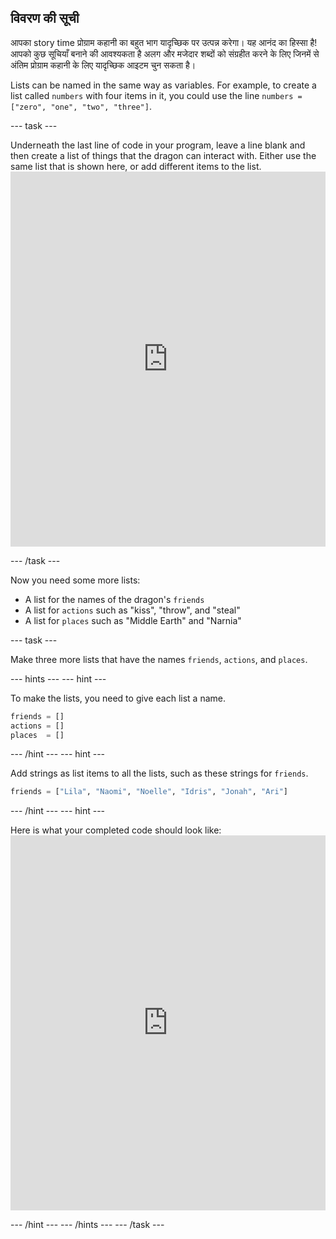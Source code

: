## विवरण की सूची

आपका story time प्रोग्राम कहानी का बहुत भाग यादृच्छिक पर उत्पन्न करेगा। यह आनंद का हिस्सा है! आपको कुछ सूचियाँ बनाने की आवश्यकता है अलग और मजेदार शब्दों को संग्रहीत करने के लिए जिनमें से अंतिम प्रोग्राम कहानी के लिए यादृच्छिक आइटम चुन सकता है।

Lists can be named in the same way as variables. For example, to create a list called `numbers` with four items in it, you could use the line `numbers = ["zero", "one", "two", "three"]`.

\--- task \---

Underneath the last line of code in your program, leave a line blank and then create a list of things that the dragon can interact with. Either use the same list that is shown here, or add different items to the list. <iframe src="https://trinket.io/embed/python/234f6ed347" width="100%" height="600" frameborder="0" marginwidth="0" marginheight="0" allowfullscreen mark="crwd-mark"></iframe> 

\--- /task \---

Now you need some more lists:

- A list for the names of the dragon's `friends`
- A list for `actions` such as "kiss", "throw", and "steal"
- A list for `places` such as "Middle Earth" and "Narnia"

\--- task \---

Make three more lists that have the names `friends`, `actions`, and `places`.

\--- hints \--- \--- hint \---

To make the lists, you need to give each list a name.

```python
friends = []
actions = []
places  = []
```

\--- /hint \--- \--- hint \---

Add strings as list items to all the lists, such as these strings for `friends`.

```python
friends = ["Lila", "Naomi", "Noelle", "Idris", "Jonah", "Ari"]
```

\--- /hint \--- \--- hint \---

Here is what your completed code should look like: <iframe src="https://trinket.io/embed/python/5e264dd3e2" width="100%" height="600" frameborder="0" marginwidth="0" marginheight="0" allowfullscreen mark="crwd-mark"></iframe> 

\--- /hint \--- \--- /hints \--- \--- /task \---